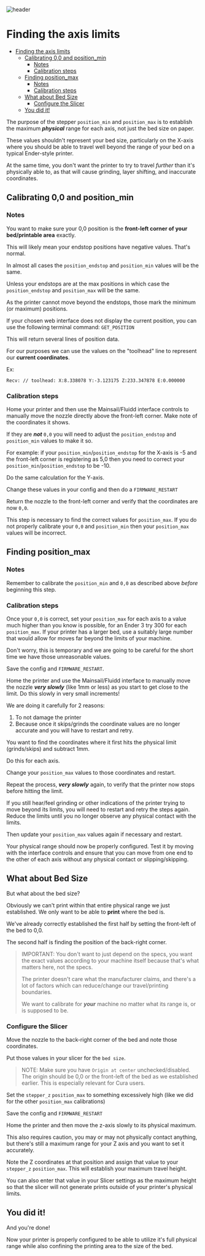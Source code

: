 <!--
 Copyright (C) 2022 Chris Laprade (chris@rootiest.com)

 This file is part of zippy_guides.

 zippy_guides is free software: you can redistribute it and/or modify
 it under the terms of the GNU General Public License as published by
 the Free Software Foundation, either version 3 of the License, or
 (at your option) any later version.

 zippy_guides is distributed in the hope that it will be useful,
 but WITHOUT ANY WARRANTY; without even the implied warranty of
 MERCHANTABILITY or FITNESS FOR A PARTICULAR PURPOSE.  See the
 GNU General Public License for more details.

 You should have received a copy of the GNU General Public License
 along with zippy_guides.  If not, see <http://www.gnu.org/licenses/>.
-->

![header](../resources/axis_header.png)

# Finding the axis limits

- [Finding the axis limits](#finding-the-axis-limits)
  - [Calibrating 0,0 and position_min](#calibrating-00-and-position_min)
    - [Notes](#notes)
    - [Calibration steps](#calibration-steps)
  - [Finding position_max](#finding-position_max)
    - [Notes](#notes-1)
    - [Calibration steps](#calibration-steps-1)
  - [What about Bed Size](#what-about-bed-size)
    - [Configure the Slicer](#configure-the-slicer)
  - [You did it!](#you-did-it)

The purpose of the stepper `position_min` and `position_max` is to establish the maximum **_physical_** range for each axis, not just the bed size on paper.

These values shouldn't represent your bed size, particularly on the X-axis where you should be able to travel well beyond the range of your bed on a typical Ender-style printer.

At the same time, you don't want the printer to try to travel _further_ than it's physically able to, as that will cause grinding, layer shifting, and inaccurate coordinates.

## Calibrating 0,0 and position_min

### Notes

You want to make sure your 0,0 position is the **front-left corner of your bed/printable area** exactly.

This will likely mean your endstop positions have negative values. That's normal.

In almost all cases the `position_endstop` and `position_min` values will be the same.

Unless your endstops are at the max positions in which case the `position_endstop` and `position_max` will be the same.

As the printer cannot move beyond the endstops, those mark the minimum (or maximum) positions.

If your chosen web interface does not display the current position, you can use the following terminal command: `GET_POSITION`

This will return several lines of position data.

For our purposes we can use the values on the "toolhead" line to represent our **current coordinates**.

Ex:

    Recv: // toolhead: X:8.338078 Y:-3.123175 Z:233.347878 E:0.000000

### Calibration steps

Home your printer and then use the Mainsail/Fluidd interface controls to manually move the nozzle directly above the front-left corner. Make note of the coordinates it shows.

If they are **_not_** `0,0` you will need to adjust the `position_endstop` and `position_min` values to make it so.

For example: if your `position_min`/`position_endstop` for the X-axis is -5 and the front-left corner is registering as 5,0 then you need to correct your `position_min`/`position_endstop` to be -10.

Do the same calculation for the Y-axis.

Change these values in your config and then do a `FIRMWARE_RESTART`

Return the nozzle to the front-left corner and verify that the coordinates are now `0,0`.

This step is necessary to find the correct values for `position_max`. If you do not properly calibrate your `0,0` and `position_min` then your `position_max` values will be incorrect.

## Finding position_max

### Notes

Remember to calibrate the `position_min` and `0,0` as described above _before_ beginning this step.

### Calibration steps

Once your `0,0` is correct, set your `position_max` for each axis to a value much higher than you know is possible, for an Ender 3 try 300 for each `position_max`. If your printer has a larger bed, use a suitably large number that would allow for moves far beyond the limits of your machine.

Don't worry, this is temporary and we are going to be careful for the short time we have those unreasonable values.

Save the config and `FIRMWARE_RESTART`.

Home the printer and use the Mainsail/Fluidd interface to manually move the nozzle **_very slowly_** (like 1mm or less) as you start to get close to the limit. Do this slowly in very small increments!

We are doing it carefully for 2 reasons:

1. To not damage the printer
2. Because once it skips/grinds the coordinate values are no longer accurate and you will have to restart and retry.

You want to find the coordinates where it first hits the physical limit (grinds/skips) and subtract 1mm.

Do this for each axis.

Change your `position_max` values to those coordinates and restart.

Repeat the process, **_very slowly_** again, to verify that the printer now stops before hitting the limit.

If you still hear/feel grinding or other indications of the printer trying to move beyond its limits, you will need to restart and retry the steps again. Reduce the limits until you no longer observe any physical contact with the limits.

Then update your `position_max` values again if necessary and restart.

Your physical range should now be properly configured. Test it by moving with the interface controls and ensure that you can move from one end to the other of each axis without any physical contact or slipping/skipping.

## What about Bed Size

But what about the bed size?

Obviously we can't print within that entire physical range we just established. We only want to be able to **print** where the bed is.

We've already correctly established the first half by setting the front-left of the bed to 0,0.

The second half is finding the position of the back-right corner.

> IMPORTANT: You don't want to just depend on the specs, you want the exact values according to your machine itself because that's what matters here, not the specs.
>
> The printer doesn't care what the manufacturer claims, and there's a lot of factors which can reduce/change our travel/printing boundaries.
>
> We want to calibrate for **_your_** machine no matter what its range is, or is supposed to be.

### Configure the Slicer

Move the nozzle to the back-right corner of the bed and note those coordinates.

Put those values in your slicer for the `bed size`.

> NOTE: Make sure you have `Origin at center` unchecked/disabled. The origin should be 0,0 or the front-left of the bed as we established earlier. This is especially relevant for Cura users.

Set the `stepper_z` `position_max` to something excessively high (like we did for the other `position_max` calibrations)

Save the config and `FIRMWARE_RESTART`

Home the printer and then move the z-axis slowly to its physical maximum.

This also requires caution, you may or may not physically contact anything, but there's still a maximum range for your Z axis and you want to set it accurately.

Note the Z coordinates at that position and assign that value to your `stepper_z` `position_max`. This will establish your maximum travel height.

You can also enter that value in your Slicer settings as the maximum height so that the slicer will not generate prints outside of your printer's physical limits.

## You did it!

And you're done!

Now your printer is properly configured to be able to utilize it's full physical range while also confining the printing area to the size of the bed.
